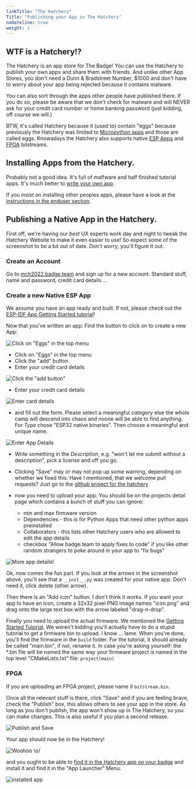 ```yaml
---
linkTitle: "The Hatchery"
Title: "Publishing your App in The Hatchery"
nodateline: true
weight: 1
---
```



## WTF is a Hatchery!?

The Hatchery is an app store for The Badge!  You can use the Hatchery to
publish your own apps and share them with friends. And unlike other App Stores,
you don't need a Dunn & Bradstreet Number, $1000 and don't have to worry about
your app being rejected because it contains malware.

You can also sort through the apps other people have published there.  If you
do so, please be aware that we don't check for malware and will NEVER ask for
your credit card number or home banking password (just kidding, off course we
will.)

BTW, it's called Hatchery because it (used to) contain "eggs" because
previously the Hatchery was limited to [Micropython apps](../micropython) and those are
called eggs. Knowadays the Hatchery also supports native [ESP Apps](../esp-idf) and [FPGA](../fpga)
bitstreams.

## Installing Apps from the Hatchery.

Probably not a good idea. It's full of malfware and half finished tutorial apps.
It's much better to [write your own app](../).

If you _insist_ on installing other peoples apps, please have a look at the
[instructions in the enduser section](../../getting-started/hatchery).


## Publishing a Native App in the Hatchery.

First off, we're having our _best_ UX experts work day and night to tweak the
Hatchery Website to make it even easier to use! So expect some of the
screenshot to be a bit out of date. Don't worry, you'll figure it out.

### Create an Account

Go to [mch2022.badge.team](https://mch2022.badge.team/) and sign up for
a new account. Standard stuff, name and password, credit card details
...

### Create a new Native ESP App

We assume you have an app ready and built. If not, please check out the
[ESP-IDF App Getting Started tutorial](../esp-idf/esp_idf_getting_started)!

Now that you've written an app: Find the button to click on to create a new App:

![Click on "Eggs" in the top menu](click_eggs.png)

- Click on "Eggs" in the top menu
- Click the "add" button
- Enter your credit card details

![Click the "add button"](click_add.png)

- Enter your credit card details

![Enter card details](enter_credit_card_details.png) 


- and fill out the form. Please select a meaningful *category* else the
whole camp will descend into chaos and noone will be able to find
anything. For *Type* chose "ESP32 native binaries". Then choose a
meaningful and unique name.


![Enter App Details](app_details.png)

- Write something in the *Description*, e.g. "won't let me submit without a
description", pick a license and off you go.

- Clicking "Save" may or may not pop up some warning, depending on whether
we fixed this. Have I mentioned, that we welcome pull requests? Just go
to the [github project for the
hatchery](https://mch2022.badge.team/projects/create)

- now you need to upload your app. You should be on the projects detail
  page which contains a bunch of stuff you can ignore:

  - min and max firmware version
  - Dependencies - this is for Python Apps that need other python apps
    preinstalled
  - Collaborators - this lists other Hatchery users who are allowed to
    edit the app details
  - checkbox "Allow badge.team to apply fixes to code" if you like other
    random strangers to poke around in your app to "fix bugs"

![More app details!](egg_details.png)

Ok, now comes the fun part. If you look at the arrows in the screenshot
above, you'll see that a `__init__.py` was created for your native app.
Don't need it, click delete (other arrow).

Then there is an "Add icon" button. I don't think it works. If you want
your app to have an icon, create a 32x32 pixel PNG image names
"icon.png" and drag onto the large text box with the arrow labeled
"drag-n-drop".

Finally you need to upload the actual firmware. We mentioned the [Getting
Started Tutorial](../esp-idf/esp_idf_getting_started). We weren't kidding
you'll actually have to do a stupid tutorial to get a firmware bin to upload. I
know ... lame. When you're done, you'll find the firmware in the `build`
folder. For the tutorial, it should already be called "main.bin", if not,
rename it. In case you're asking yourself: the *.bin file will be named the
same way your firmware project is named in the top level "CMakeLists.txt" file:
`project(main)`

### FPGA

If you are uploading an FPGA project, please name it `bitstream.bin`.

Once all the relevant stuff is there, click "Save" and if you are feeling
brave, check the "Publish" box, this allows others to see your app in the
store. As long as you don't publish, the app won't show up in The Hatchery, so
you can make changes. This is also useful if you plan a second release.

![Publish and Save](publishandsave.png)

Your app should now be in the Hatchery!

![Woohoo \o/](woohoo.png)

and you ought to be able to [find it in the Hatchery app on your badge](../../getting-started/hatchery) and
install it and find it in the "App Launcher" Menu.

![installed app](app_launcher.png)




